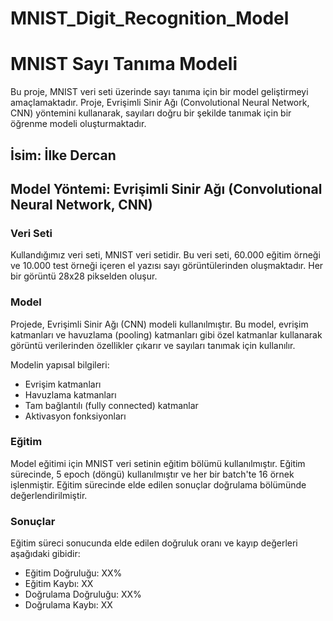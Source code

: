 # MNIST_Digit_Recognition_Model
# MNIST Sayı Tanıma Modeli

Bu proje, MNIST veri seti üzerinde sayı tanıma için bir model geliştirmeyi amaçlamaktadır. Proje, Evrişimli Sinir Ağı (Convolutional Neural Network, CNN) yöntemini kullanarak, sayıları doğru bir şekilde tanımak için bir öğrenme modeli oluşturmaktadır.

## İsim: İlke Dercan
## Model Yöntemi: Evrişimli Sinir Ağı (Convolutional Neural Network, CNN)

### Veri Seti

Kullandığımız veri seti, MNIST veri setidir. Bu veri seti, 60.000 eğitim örneği ve 10.000 test örneği içeren el yazısı sayı görüntülerinden oluşmaktadır. Her bir görüntü 28x28 pikselden oluşur.

### Model

Projede, Evrişimli Sinir Ağı (CNN) modeli kullanılmıştır. Bu model, evrişim katmanları ve havuzlama (pooling) katmanları gibi özel katmanlar kullanarak görüntü verilerinden özellikler çıkarır ve sayıları tanımak için kullanılır.

Modelin yapısal bilgileri:

- Evrişim katmanları
- Havuzlama katmanları
- Tam bağlantılı (fully connected) katmanlar
- Aktivasyon fonksiyonları

### Eğitim

Model eğitimi için MNIST veri setinin eğitim bölümü kullanılmıştır. Eğitim sürecinde, 5 epoch (döngü) kullanılmıştır ve her bir batch'te 16 örnek işlenmiştir. Eğitim sürecinde elde edilen sonuçlar doğrulama bölümünde değerlendirilmiştir.

### Sonuçlar

Eğitim süreci sonucunda elde edilen doğruluk oranı ve kayıp değerleri aşağıdaki gibidir:

- Eğitim Doğruluğu: XX%
- Eğitim Kaybı: XX
- Doğrulama Doğruluğu: XX%
- Doğrulama Kaybı: XX
